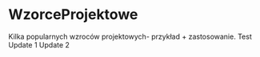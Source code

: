 # WzorceProjektowe
Kilka popularnych wzroców projektowych- przykład + zastosowanie.
Test
Update 1
Update 2
